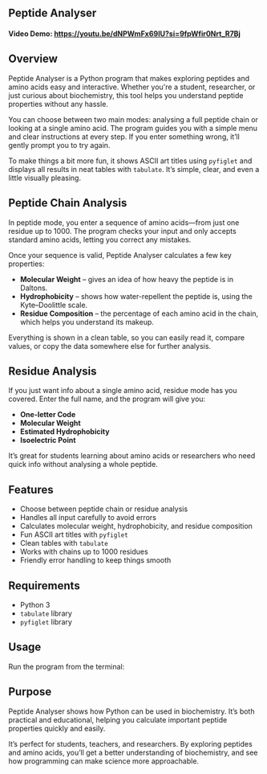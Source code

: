 ## Peptide Analyser
#### Video Demo: https://youtu.be/dNPWmFx69lU?si=9fpWfir0Nrt_R7Bj

## Overview
Peptide Analyser is a Python program that makes exploring peptides and amino acids easy
and interactive. Whether you're a student, researcher, or just curious about biochemistry,
this tool helps you understand peptide properties without any hassle.

You can choose between two main modes: analysing a full peptide chain or looking at a single
amino acid. The program guides you with a simple menu and clear instructions at every step.
If you enter something wrong, it’ll gently prompt you to try again.

To make things a bit more fun, it shows ASCII art titles using `pyfiglet` and displays all
results in neat tables with `tabulate`. It’s simple, clear, and even a little visually
pleasing.

## Peptide Chain Analysis
In peptide mode, you enter a sequence of amino acids—from just one residue up to 1000.
The program checks your input and only accepts standard amino acids, letting you correct
any mistakes.

Once your sequence is valid, Peptide Analyser calculates a few key properties:

- **Molecular Weight** – gives an idea of how heavy the peptide is in Daltons.
- **Hydrophobicity** – shows how water-repellent the peptide is, using the Kyte–Doolittle scale.
- **Residue Composition** – the percentage of each amino acid in the chain, which helps you
  understand its makeup.

Everything is shown in a clean table, so you can easily read it, compare values, or copy
the data somewhere else for further analysis.

## Residue Analysis
If you just want info about a single amino acid, residue mode has you covered. Enter the full
name, and the program will give you:

- **One-letter Code**
- **Molecular Weight**
- **Estimated Hydrophobicity**
- **Isoelectric Point**

It’s great for students learning about amino acids or researchers who need quick info without
analysing a whole peptide.

## Features
- Choose between peptide chain or residue analysis
- Handles all input carefully to avoid errors
- Calculates molecular weight, hydrophobicity, and residue composition
- Fun ASCII art titles with `pyfiglet`
- Clean tables with `tabulate`
- Works with chains up to 1000 residues
- Friendly error handling to keep things smooth

## Requirements
- Python 3
- `tabulate` library
- `pyfiglet` library

## Usage
Run the program from the terminal:

## Purpose
Peptide Analyser shows how Python can be used in biochemistry. It’s both practical and
educational, helping you calculate important peptide properties quickly and easily.

It’s perfect for students, teachers, and researchers. By exploring peptides and amino acids,
you’ll get a better understanding of biochemistry, and see how programming can make science
more approachable.

